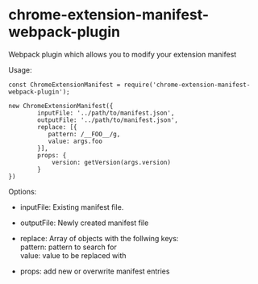 # chrome-extension-manifest-webpack-plugin
Webpack plugin which allows you to modify your extension manifest


Usage:

```
const ChromeExtensionManifest = require('chrome-extension-manifest-webpack-plugin');
```

```
new ChromeExtensionManifest({
        inputFile: '../path/to/manifest.json',
        outputFile: '../path/to/manifest.json',
        replace: [{
           pattern: /__FOO__/g,
           value: args.foo
        }],
        props: {
            version: getVersion(args.version)     
        }
})
```

Options: 

* inputFile: Existing manifest file.

* outputFile: Newly created manifest file

* replace: Array of objects with the follwing keys:\
        pattern: pattern to search for\
        value: value to be replaced with
        
* props: add new or overwrite manifest entries




